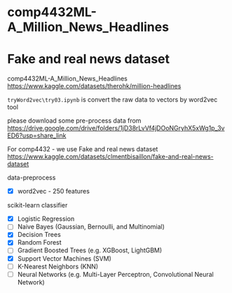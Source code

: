 # comp4432ML-A_Million_News_Headlines
# Fake and real news dataset

comp4432ML-A_Million_News_Headlines
https://www.kaggle.com/datasets/therohk/million-headlines

```tryWord2vec\try03.ipynb``` is convert the raw data to vectors by word2vec tool

please download some pre-process data from https://drive.google.com/drive/folders/1jD38rLvVf4jDOoNGryhX5xWg1p_3vED6?usp=share_link


For comp4432 - we use Fake and real news dataset
https://www.kaggle.com/datasets/clmentbisaillon/fake-and-real-news-dataset

data-preprocess
- [x] word2vec - 250 features

scikit-learn classifier

- [x] Logistic Regression
- [ ] Naive Bayes (Gaussian, Bernoulli, and Multinomial)
- [x] Decision Trees
- [x] Random Forest
- [ ] Gradient Boosted Trees (e.g. XGBoost, LightGBM)
- [x] Support Vector Machines (SVM)
- [ ] K-Nearest Neighbors (KNN)
- [ ] Neural Networks (e.g. Multi-Layer Perceptron, Convolutional Neural Network)